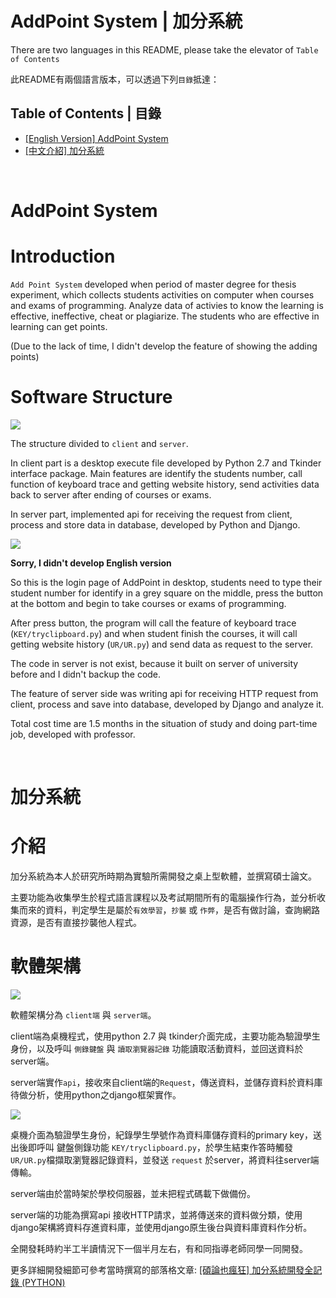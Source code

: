 # AddPoint System | 加分系統

There are two languages in this README, please take the elevator of `Table of Contents`

此README有兩個語言版本，可以透過下列`目錄`抵達：


## Table of Contents | 目錄

- [[English Version] AddPoint System](#en-introduction)
- [[中文介紹] 加分系統](#introduction)

<br>

# <span id="en-introduction">AddPoint System</span>

# Introduction

`Add Point System` developed when period of master degree for thesis experiment, which collects students activities on computer when courses and exams of programming. Analyze data of activies to know the learning is effective, ineffective, cheat or plagiarize. The students who are effective in learning can get points.

(Due to the lack of time, I didn't develop the feature of showing the adding points)

# Software Structure

![](https://mingjungyu.files.wordpress.com/2021/09/screen-shot-2021-09-27-at-5.53.47-pm.png)

The structure divided to `client` and `server`.

In client part is a desktop execute file developed by Python 2.7 and Tkinder interface package. Main features are identify the students number, call function of keyboard trace and getting website history, send activities data back to server after ending of courses or exams.

In server part, implemented api for receiving the request from client, process and store data in database, developed by Python and Django.

![](https://minayu0416.files.wordpress.com/2019/10/addpoint.png)

**Sorry, I didn't develop English version**

So this is the login page of AddPoint in desktop, students need to type their student number for identify in a grey square on the middle, press the button at the bottom and begin to take courses or exams of programming.

After press button, the program will call the feature of keyboard trace (`KEY/tryclipboard.py`) and when student finish the courses, it will call getting website history (`UR/UR.py`) and send data as request to the server.

The code in server is not exist, because it built on server of university before and I didn't backup the code.

The feature of server side was writing api for receiving HTTP request from client, process and save into database, developed by Django and analyze it.

Total cost time are 1.5 months in the situation of study and doing part-time job, developed with professor.

<br>

# <span id="introduction">加分系統</span>

# 介紹

加分系統為本人於研究所時期為實驗所需開發之桌上型軟體，並撰寫碩士論文。

主要功能為收集學生於程式語言課程以及考試期間所有的電腦操作行為，並分析收集而來的資料，判定學生是屬於`有效學習`，`抄襲` 或 `作弊`，是否有做討論，查詢網路資源，是否有直接抄襲他人程式。

# 軟體架構

![](https://minayu0416.files.wordpress.com/2019/10/e89ea2e5b995e5bfabe785a7-2019-10-15-e4b88be58d886.08.10.png)

軟體架構分為 `client端` 與 `server端`。

client端為桌機程式，使用python 2.7 與 tkinder介面完成，主要功能為驗證學生身份，以及呼叫 `側錄鍵盤` 與 `讀取瀏覽器記錄` 功能讀取活動資料，並回送資料於 server端。

server端實作`api`，接收來自client端的`Request`，傳送資料，並儲存資料於資料庫待做分析，使用python之django框架實作。


![](https://minayu0416.files.wordpress.com/2019/10/addpoint.png)

桌機介面為驗證學生身份，紀錄學生學號作為資料庫儲存資料的primary key，送出後即呼叫 鍵盤側錄功能 `KEY/tryclipboard.py`，於學生結束作答時觸發 `UR/UR.py`檔擷取瀏覽器記錄資料，並發送 `request` 於server，將資料往server端傳輸。

server端由於當時架於學校伺服器，並未把程式碼載下做備份。

server端的功能為撰寫api 接收HTTP請求，並將傳送來的資料做分類，使用django架構將資料存進資料庫，並使用django原生後台與資料庫資料作分析。

全開發耗時約半工半讀情況下一個半月左右，有和同指導老師同學一同開發。

更多詳細開發細節可參考當時撰寫的部落格文章: [[碩論也瘋狂] 加分系統開發全記錄 (PYTHON)](https://minayu.site/categories/%E7%A2%A9%E8%AB%96%E4%B9%9F%E7%98%8B%E7%8B%82-%E5%8A%A0%E5%88%86%E7%B3%BB%E7%B5%B1%E9%96%8B%E7%99%BC%E5%85%A8%E8%A8%98%E9%8C%84-python/)